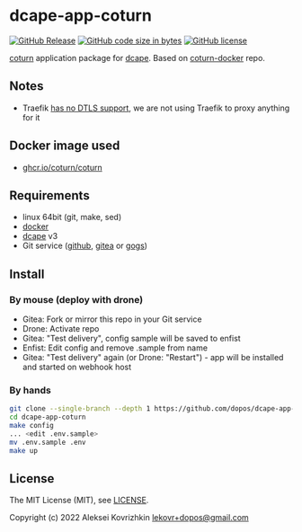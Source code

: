 # dcape-app-coturn

[![GitHub Release][1]][2] [![GitHub code size in bytes][3]]() [![GitHub license][4]][5]

[1]: https://img.shields.io/github/release/dopos/dcape-app-coturn.svg
[2]: https://github.com/dopos/dcape-app-coturn/releases
[3]: https://img.shields.io/github/languages/code-size/dopos/dcape-app-coturn.svg
[4]: https://img.shields.io/github/license/dopos/dcape-app-coturn.svg
[5]: LICENSE

[coturn](https://github.com/coturn/coturn) application package for [dcape](https://github.com/dopos/dcape).
Based on [coturn-docker](https://github.com/m1rkwood/coturn-docker) repo.

## Notes

* Traefik [has no DTLS support](https://github.com/traefik/traefik/issues/6642), we are not using Traefik to proxy anything for it

## Docker image used

* [ghcr.io/coturn/coturn](https://github.com/coturn/coturn/pkgs/container/coturn)

## Requirements

* linux 64bit (git, make, sed)
* [docker](http://docker.io)
* [dcape](https://github.com/dopos/dcape) v3
* Git service ([github](https://github.com), [gitea](https://gitea.io) or [gogs](https://gogs.io))

## Install

### By mouse (deploy with drone)

* Gitea: Fork or mirror this repo in your Git service
* Drone: Activate repo
* Gitea: "Test delivery", config sample will be saved to enfist
* Enfist: Edit config and remove .sample from name
* Gitea: "Test delivery" again (or Drone: "Restart") - app will be installed and started on webhook host

### By hands

```bash
git clone --single-branch --depth 1 https://github.com/dopos/dcape-app-coturn.git
cd dcape-app-coturn
make config
... <edit .env.sample>
mv .env.sample .env
make up
```

## License

The MIT License (MIT), see [LICENSE](LICENSE).

Copyright (c) 2022 Aleksei Kovrizhkin <lekovr+dopos@gmail.com>
